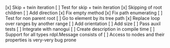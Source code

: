 [x] Skip + twin iteration
[ ] Test for skip + twin iteration
[x] Skipping of root children
[ ] Add direction
[x] Fix empty method
[x] Fix path enumerating
[ ] Test for non parent root
[ ] Go to element by its tree path
[x] Replace loop over ranges by another range
[ ] Add orientation
[ ] Add size
[ ] Pass auxil tests
[ ] Integrate with nanogui
[ ] Create description in compile time
[ ] Support for all types rdpl.Message consists of
[ ] Access to nodes and their properties is very-very bug prone
